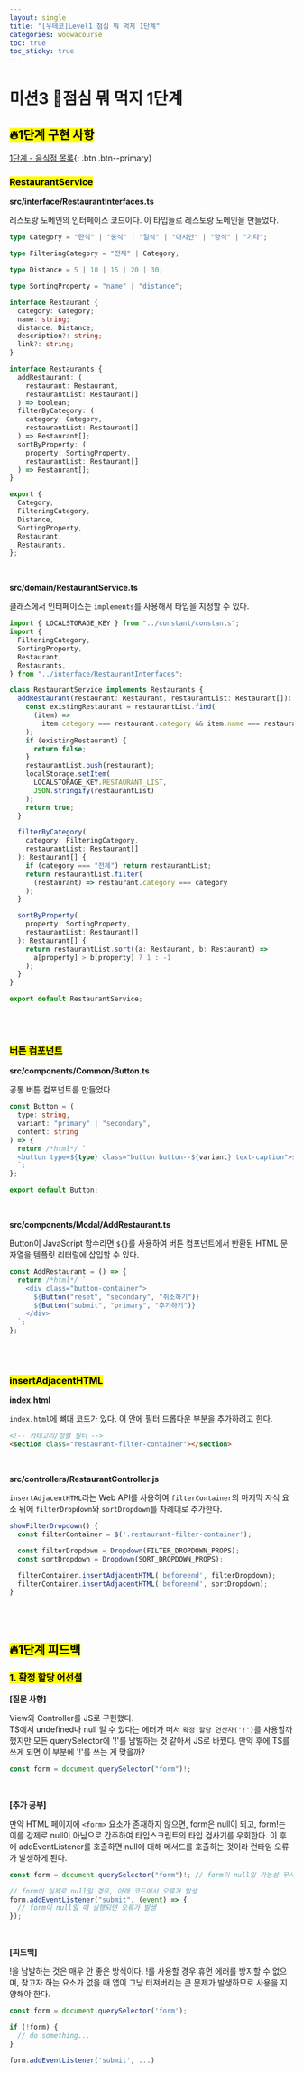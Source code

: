 ```yaml
---
layout: single
title: "[우테코]Level1 점심 뭐 먹지 1단계"
categories: woowacourse
toc: true
toc_sticky: true
---
```


# 미션3 🥡점심 뭐 먹지 1단계

## <mark class="pink">🔥1단계 구현 사항</mark>

[1단계 - 음식점 목록](https://github.com/woowacourse/javascript-lunch/pull/128){: .btn .btn--primary}

### <mark class="yellow">RestaurantService</mark>

**src/interface/RestaurantInterfaces.ts**

레스토랑 도메인의 인터페이스 코드이다. 이 타입들로 레스토랑 도메인을 만들었다.

```ts
type Category = "한식" | "중식" | "일식" | "아시안" | "양식" | "기타";

type FilteringCategory = "전체" | Category;

type Distance = 5 | 10 | 15 | 20 | 30;

type SortingProperty = "name" | "distance";

interface Restaurant {
  category: Category;
  name: string;
  distance: Distance;
  description?: string;
  link?: string;
}

interface Restaurants {
  addRestaurant: (
    restaurant: Restaurant,
    restaurantList: Restaurant[]
  ) => boolean;
  filterByCategory: (
    category: Category,
    restaurantList: Restaurant[]
  ) => Restaurant[];
  sortByProperty: (
    property: SortingProperty,
    restaurantList: Restaurant[]
  ) => Restaurant[];
}

export {
  Category,
  FilteringCategory,
  Distance,
  SortingProperty,
  Restaurant,
  Restaurants,
};
```

<br>

**src/domain/RestaurantService.ts**

클래스에서 인터페이스는 `implements`를 사용해서 타입을 지정할 수 있다.

```ts
import { LOCALSTORAGE_KEY } from "../constant/constants";
import {
  FilteringCategory,
  SortingProperty,
  Restaurant,
  Restaurants,
} from "../interface/RestaurantInterfaces";

class RestaurantService implements Restaurants {
  addRestaurant(restaurant: Restaurant, restaurantList: Restaurant[]): boolean {
    const existingRestaurant = restaurantList.find(
      (item) =>
        item.category === restaurant.category && item.name === restaurant.name
    );
    if (existingRestaurant) {
      return false;
    }
    restaurantList.push(restaurant);
    localStorage.setItem(
      LOCALSTORAGE_KEY.RESTAURANT_LIST,
      JSON.stringify(restaurantList)
    );
    return true;
  }

  filterByCategory(
    category: FilteringCategory,
    restaurantList: Restaurant[]
  ): Restaurant[] {
    if (category === "전체") return restaurantList;
    return restaurantList.filter(
      (restaurant) => restaurant.category === category
    );
  }

  sortByProperty(
    property: SortingProperty,
    restaurantList: Restaurant[]
  ): Restaurant[] {
    return restaurantList.sort((a: Restaurant, b: Restaurant) =>
      a[property] > b[property] ? 1 : -1
    );
  }
}

export default RestaurantService;
```

<br>
<br>

### <mark class="yellow">버튼 컴포넌트</mark>

**src/components/Common/Button.ts**

공통 버튼 컴포넌트를 만들었다.

```ts
const Button = (
  type: string,
  variant: "primary" | "secondary",
  content: string
) => {
  return /*html*/ `
  <button type=${type} class="button button--${variant} text-caption">${content}</button>
  `;
};

export default Button;
```

<br>

**src/components/Modal/AddRestaurant.ts**

Button이 JavaScript 함수라면 `${}`를 사용하여 버튼 컴포넌트에서 반환된 HTML 문자열을 템플릿 리터럴에 삽입할 수 있다.

```js
const AddRestaurant = () => {
  return /*html*/ `
    <div class="button-container">
      ${Button("reset", "secondary", "취소하기")}
      ${Button("submit", "primary", "추가하기")}
    </div>
  `;
};
```

<br>
<br>

### <mark class="yellow">insertAdjacentHTML</mark>

**index.html**

`index.html`에 뼈대 코드가 있다. 이 안에 필터 드롭다운 부분을 추가하려고 한다.

```html
<!-- 카테고리/정렬 필터 -->
<section class="restaurant-filter-container"></section>
```

<br>

**src/controllers/RestaurantController.js**

`insertAdjacentHTML`라는 Web API를 사용하여 `filterContainer`의 마지막 자식 요소 뒤에 `filterDropdown`와 `sortDropdown`를 차례대로 추가한다.

```js
showFilterDropdown() {
  const filterContainer = $('.restaurant-filter-container');

  const filterDropdown = Dropdown(FILTER_DROPDOWN_PROPS);
  const sortDropdown = Dropdown(SORT_DROPDOWN_PROPS);

  filterContainer.insertAdjacentHTML('beforeend', filterDropdown);
  filterContainer.insertAdjacentHTML('beforeend', sortDropdown);
}
```

<br>
<br>

## <mark class="pink">🔥1단계 피드백</mark>

### <mark class="yellow">1. 확정 할당 어선셜</mark>

**[질문 사항]**

View와 Controller를 JS로 구현했다.  
TS에서 undefined나 null 일 수 있다는 에러가 떠서 `확정 할당 연산자('!')`를 사용할까 했지만 모든 querySelector에 '!'를 남발하는 것 같아서 JS로 바꿨다. 만약 후에 TS를 쓰게 되면 이 부분에 '!'를 쓰는 게 맞을까?

```ts
const form = document.querySelector("form")!;
```

<br>

**[추가 공부]**

만약 HTML 페이지에 `<form>` 요소가 존재하지 않으면, form은 null이 되고, form!는 이를 강제로 null이 아님으로 간주하여 타입스크립트의 타입 검사기를 우회한다. 이 후에 addEventListener를 호출하면 null에 대해 메서드를 호출하는 것이라 런타임 오류가 발생하게 된다.

```ts
const form = document.querySelector("form")!; // form이 null일 가능성 무시

// form이 실제로 null일 경우, 아래 코드에서 오류가 발생
form.addEventListener("submit", (event) => {
  // form이 null일 때 실행되면 오류가 발생
});
```

<br>

**[피드백]**

!을 남발하는 것은 매우 안 좋은 방식이다. !를 사용할 경우 휴먼 에러를 방지할 수 없으며, 찾고자 하는 요소가 없을 때 앱이 그냥 터져버리는 큰 문제가 발생하므로 사용을 지양해야 한다.

```ts
const form = document.querySelector('form');

if (!form) {
  // do something...
}

form.addEventListener('submit', ...)
```
